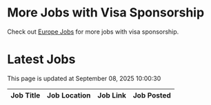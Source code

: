 # More Jobs with Visa Sponsorship

Check out [Europe Jobs](https://github.com/sureshparimi/europejobs#latest-jobs) for more jobs with visa sponsorship.

# Latest Jobs

This page is updated at September 08, 2025 10:00:30

| Job Title | Job Location | Job Link | Job Posted |
| --- | --- | --- | --- |
